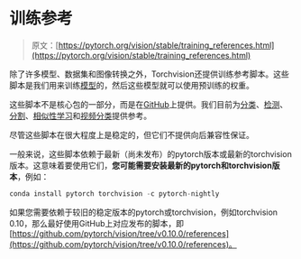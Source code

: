 # 训练参考

> 原文：[https://pytorch.org/vision/stable/training_references.html](https://pytorch.org/vision/stable/training_references.html)

除了许多模型、数据集和图像转换之外，Torchvision还提供训练参考脚本。这些脚本是我们用来训练[模型](models.html#models)的，然后这些模型就可以使用预训练的权重。

这些脚本不是核心包的一部分，而是在[GitHub](https://github.com/pytorch/vision/tree/main/references)上提供。我们目前为[分类](https://github.com/pytorch/vision/tree/main/references/classification)、[检测](https://github.com/pytorch/vision/tree/main/references/detection)、[分割](https://github.com/pytorch/vision/tree/main/references/segmentation)、[相似性学习](https://github.com/pytorch/vision/tree/main/references/similarity)和[视频分类](https://github.com/pytorch/vision/tree/main/references/video_classification)提供参考。

尽管这些脚本在很大程度上是稳定的，但它们不提供向后兼容性保证。

一般来说，这些脚本依赖于最新（尚未发布）的pytorch版本或最新的torchvision版本。这意味着要使用它们，**您可能需要安装最新的pytorch和torchvision版本**，例如：

```py
conda install pytorch torchvision -c pytorch-nightly 
```

如果您需要依赖于较旧的稳定版本的pytorch或torchvision，例如torchvision 0.10，那么最好使用GitHub上对应发布的脚本，即[https://github.com/pytorch/vision/tree/v0.10.0/references](https://github.com/pytorch/vision/tree/v0.10.0/references)。
